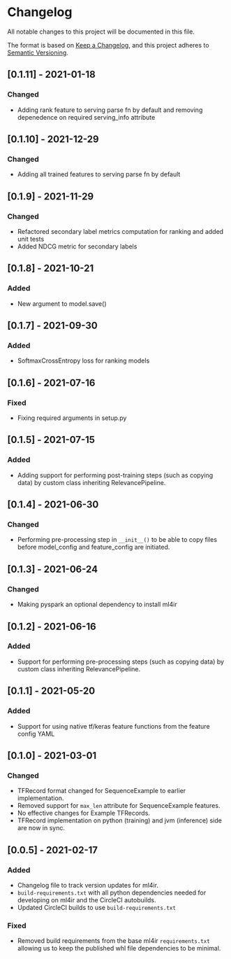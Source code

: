 # Changelog

All notable changes to this project will be documented in this file.

The format is based on [Keep a Changelog](https://keepachangelog.com/en/1.0.0/),
and this project adheres to [Semantic Versioning](https://semver.org/spec/v2.0.0.html).

## [0.1.11] - 2021-01-18

### Changed

- Adding rank feature to serving parse fn by default and removing depenedence on required serving_info attribute

## [0.1.10] - 2021-12-29

### Changed

- Adding all trained features to serving parse fn by default

## [0.1.9] - 2021-11-29

### Changed

- Refactored secondary label metrics computation for ranking and added unit tests
- Added NDCG metric for secondary labels

## [0.1.8] - 2021-10-21

### Added

- New argument to model.save()

## [0.1.7] - 2021-09-30

### Added

- SoftmaxCrossEntropy loss for ranking models

## [0.1.6] - 2021-07-16

### Fixed

- Fixing required arguments in setup.py

## [0.1.5] - 2021-07-15

### Added

- Adding support for performing post-training steps (such as copying data) by custom class inheriting RelevancePipeline.


## [0.1.4] - 2021-06-30

### Changed

- Performing pre-processing step in `__init__()` to be able to copy files before model_config and feature_config are 
  initiated.

## [0.1.3] - 2021-06-24

### Changed

- Making pyspark an optional dependency to install ml4ir

## [0.1.2] - 2021-06-16

### Added

- Support for performing pre-processing steps (such as copying data) by custom class inheriting RelevancePipeline.

## [0.1.1] - 2021-05-20

### Added

- Support for using native tf/keras feature functions from the feature config YAML

## [0.1.0] - 2021-03-01

### Changed

- TFRecord format changed for SequenceExample to earlier implementation.
- Removed support for `max_len` attribute for SequenceExample features.
- No effective changes for Example TFRecords.
- TFRecord implementation on python (training) and jvm (inference) side are now in sync.

## [0.0.5] - 2021-02-17

### Added 

- Changelog file to track version updates for ml4ir.
- `build-requirements.txt` with all python dependencies needed for developing on ml4ir and the CircleCI autobuilds.
- Updated CircleCI builds to use `build-requirements.txt`

### Fixed

- Removed build requirements from the base ml4ir `requirements.txt` allowing us to keep the published whl file dependencies to be minimal.